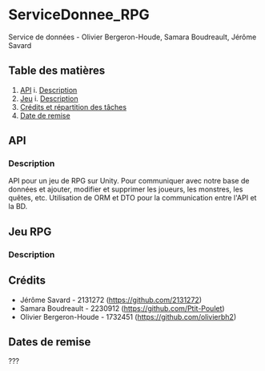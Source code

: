 # ServiceDonnee_RPG
Service de données - Olivier Bergeron-Houde, Samara Boudreault, Jérôme Savard

## Table des matières  
1. [API](#API)
i. [Description](#descriptionAPI)
2. [Jeu](#Jeu)
      i. [Description](#descriptionJeu)
3. [Crédits et répartition des tâches](#credit)
4. [Date de remise](#dateRemise)

## API <a name="API"></a>
### Description <a name="descriptionAPI"></a>
API pour un jeu de RPG sur Unity. 
Pour communiquer avec notre base de données et ajouter, modifier et supprimer les joueurs, les monstres, les quêtes, etc.
Utilisation de ORM et DTO pour la communication entre l'API et la BD.

## Jeu RPG <a name="Jeu"></a>
### Description  <a name="descriptionJeu"></a>

## Crédits <a name="credit"></a>
- Jérôme Savard - 2131272 (https://github.com/2131272)
- Samara Boudreault - 2230912 (https://github.com/Ptit-Poulet)
- Olivier Bergeron-Houde - 1732451 (https://github.com/olivierbh2)

## Dates de remise <a name="dateRemise"></a>
???
